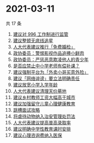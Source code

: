 # 2021-03-11

共 17 条

<!-- BEGIN ZHIHUSEARCH -->
<!-- 最后更新时间 Thu Mar 11 2021 16:18:56 GMT+0800 (China Standard Time) -->
1. [建议对 996 工作制进行监管](https://www.zhihu.com/search?q=996)
1. [建议整顿无底线追星](https://www.zhihu.com/search?q=流量明星)
1. [人大代表建议推行「免费婚检」](https://www.zhihu.com/search?q=婚前体检)
1. [政协委员：警惕影视作品追捧小鲜肉](https://www.zhihu.com/search?q=小鲜肉)
1. [政协委员：严惩恶意欺凌他人的青少年](https://www.zhihu.com/search?q=校园欺凌)
1. [是否应禁止中小学老师有偿补课？](https://www.zhihu.com/search?q=有偿补课)
1. [建议强制平台为「外卖小哥买意外险」](https://www.zhihu.com/search?q=外卖小哥)
1. [建议「网络诽谤」要立法明确责任](https://www.zhihu.com/search?q=网络诽谤)
1. [建议放宽小学入学年龄](https://www.zhihu.com/search?q=入学年龄)
1. [人大代表建议清理天价墓地](https://www.zhihu.com/search?q=天价墓地)
1. [建议乡村教师工资大幅高于城市](https://www.zhihu.com/search?q=乡村教师)
1. [建议加强留守儿童心理健康教育](https://www.zhihu.com/search?q=留守儿童)
1. [跳槽面试攻略](https://www.zhihu.com/search?q=跳槽面试)
1. [将虐待动物纳入治安管理处罚法](https://www.zhihu.com/search?q=虐待动物)
1. [人大代表建议提高普高录取率](https://www.zhihu.com/search?q=提高普高录取率)
1. [建议明确中学性教育课时安排](https://www.zhihu.com/search?q=性教育)
1. [建议心理咨询费纳入医保](https://www.zhihu.com/search?q=心理咨询医保)
<!-- END ZHIHUSEARCH -->

